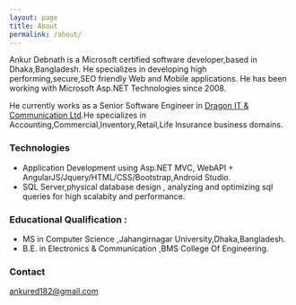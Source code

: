 ```yaml
---
layout: page
title: About
permalink: /about/
---
```

Ankur Debnath is a Microsoft certified software developer,based in Dhaka,Bangladesh. He specializes in developing high performing,secure,SEO friendly Web and Mobile applications. He has been working with Microsoft Asp.NET Technologies since 2008.

He currently works as a Senior Software Engineer in [Dragon IT & Communication Ltd](http://www.ditcl-dragonbd.com).He specializes in Accounting,Commercial,Inventory,Retail,Life Insurance business domains.

### Technologies
 
* Application Development using Asp.NET MVC, WebAPI + AngularJS/Jquery/HTML/CSS/Bootstrap,Android Studio.
* SQL Server,physical database design , analyzing and optimizing sql queries for high scalabity and performance.

### Educational Qualification : 
* MS in Computer Science ,Jahangirnagar University,Dhaka,Bangladesh.
* B.E. in Electronics & Communication ,BMS College Of Engineering.

### Contact 

[ankured182@gmail.com](mailto:ankured182@gmail.com)
